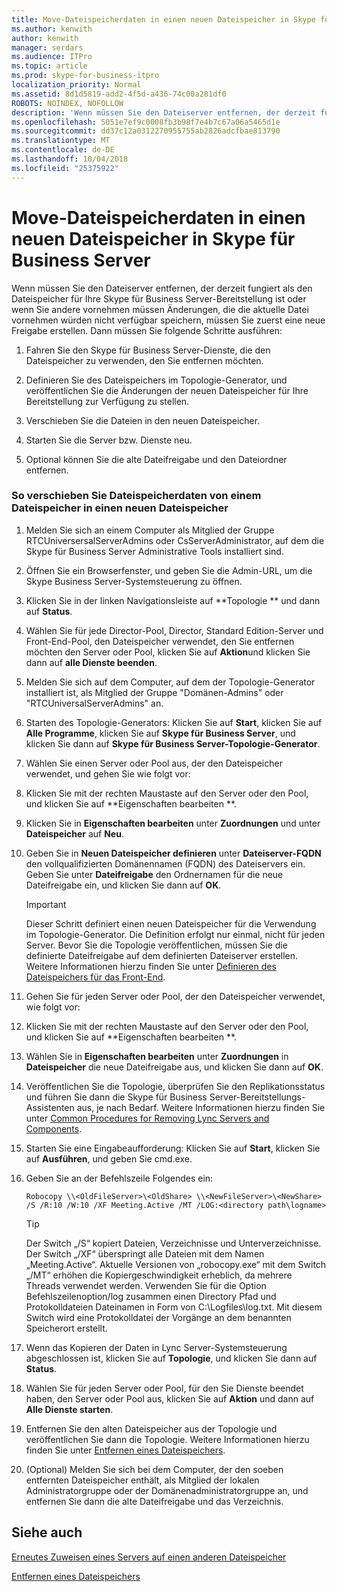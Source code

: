 ```yaml
---
title: Move-Dateispeicherdaten in einen neuen Dateispeicher in Skype für Business Server
ms.author: kenwith
author: kenwith
manager: serdars
ms.audience: ITPro
ms.topic: article
ms.prod: skype-for-business-itpro
localization_priority: Normal
ms.assetid: 8d1d5819-add2-4f5d-a436-74c00a281df0
ROBOTS: NOINDEX, NOFOLLOW
description: 'Wenn müssen Sie den Dateiserver entfernen, der derzeit fungiert als den Dateispeicher für Ihre Skype für Business Server-Bereitstellung ist oder wenn Sie andere vornehmen müssen Änderungen, die die aktuelle Datei vornehmen würden nicht verfügbar speichern, müssen Sie zuerst eine neue Freigabe erstellen. Dann müssen Sie folgende Schritte ausführen:'
ms.openlocfilehash: 5051e7ef9c0008fb3b98f7e4b7c67a06a5465d1e
ms.sourcegitcommit: dd37c12a0312270955755ab2826adcfbae813790
ms.translationtype: MT
ms.contentlocale: de-DE
ms.lasthandoff: 10/04/2018
ms.locfileid: "25375922"
---
```

# <a name="move-file-store-data-to-a-new-file-store-in-skype-for-business-server"></a>Move-Dateispeicherdaten in einen neuen Dateispeicher in Skype für Business Server

Wenn müssen Sie den Dateiserver entfernen, der derzeit fungiert als den Dateispeicher für Ihre Skype für Business Server-Bereitstellung ist oder wenn Sie andere vornehmen müssen Änderungen, die die aktuelle Datei vornehmen würden nicht verfügbar speichern, müssen Sie zuerst eine neue Freigabe erstellen. Dann müssen Sie folgende Schritte ausführen:

1. Fahren Sie den Skype für Business Server-Dienste, die den Dateispeicher zu verwenden, den Sie entfernen möchten.

2. Definieren Sie des Dateispeichers im Topologie-Generator, und veröffentlichen Sie die Änderungen der neuen Dateispeicher für Ihre Bereitstellung zur Verfügung zu stellen.

3. Verschieben Sie die Dateien in den neuen Dateispeicher.

4. Starten Sie die Server bzw. Dienste neu.

5. Optional können Sie die alte Dateifreigabe und den Dateiordner entfernen.

### <a name="to-move-file-store-data-from-one-file-store-to-a-new-file-store"></a>So verschieben Sie Dateispeicherdaten von einem Dateispeicher in einen neuen Dateispeicher

1. Melden Sie sich an einem Computer als Mitglied der Gruppe RTCUniversersalServerAdmins oder CsServerAdministrator, auf dem die Skype für Business Server Administrative Tools installiert sind.

2. Öffnen Sie ein Browserfenster, und geben Sie die Admin-URL, um die Skype Business Server-Systemsteuerung zu öffnen.

3. Klicken Sie in der linken Navigationsleiste auf **Topologie ** und dann auf **Status**. 

4. Wählen Sie für jede Director-Pool, Director, Standard Edition-Server und Front-End-Pool, den Dateispeicher verwendet, den Sie entfernen möchten den Server oder Pool, klicken Sie auf **Aktion**und klicken Sie dann auf **alle Dienste beenden**.

5. Melden Sie sich auf dem Computer, auf dem der Topologie-Generator installiert ist, als Mitglied der Gruppe "Domänen-Admins" oder "RTCUniversalServerAdmins" an.

6. Starten des Topologie-Generators: Klicken Sie auf **Start**, klicken Sie auf **Alle Programme**, klicken Sie auf **Skype für Business Server**, und klicken Sie dann auf **Skype für Business Server-Topologie-Generator**.

7. Wählen Sie einen Server oder Pool aus, der den Dateispeicher verwendet, und gehen Sie wie folgt vor:

8. Klicken Sie mit der rechten Maustaste auf den Server oder den Pool, und klicken Sie auf **Eigenschaften bearbeiten **. 

9. Klicken Sie in **Eigenschaften bearbeiten** unter **Zuordnungen** und unter **Dateispeicher** auf **Neu**.

10. Geben Sie in **Neuen Dateispeicher definieren** unter **Dateiserver-FQDN** den vollqualifizierten Domänennamen (FQDN) des Dateiservers ein. Geben Sie unter **Dateifreigabe** den Ordnernamen für die neue Dateifreigabe ein, und klicken Sie dann auf **OK**.

     > [!IMPORTANT]
     > Dieser Schritt definiert einen neuen Dateispeicher für die Verwendung im Topologie-Generator. Die Definition erfolgt nur einmal, nicht für jeden Server. Bevor Sie die Topologie veröffentlichen, müssen Sie die definierte Dateifreigabe auf dem definierten Dateiserver erstellen. Weitere Informationen hierzu finden Sie unter [Definieren des Dateispeichers für das Front-End](https://technet.microsoft.com/library/90994400-c4e5-4509-af41-121ac716fbca.aspx).

11. Gehen Sie für jeden Server oder Pool, der den Dateispeicher verwendet, wie folgt vor:

12. Klicken Sie mit der rechten Maustaste auf den Server oder den Pool, und klicken Sie auf **Eigenschaften bearbeiten **.

13. Wählen Sie in **Eigenschaften bearbeiten** unter **Zuordnungen** in **Dateispeicher** die neue Dateifreigabe aus, und klicken Sie dann auf **OK**.

14. Veröffentlichen Sie die Topologie, überprüfen Sie den Replikationsstatus und führen Sie dann die Skype für Business Server-Bereitstellungs-Assistenten aus, je nach Bedarf. Weitere Informationen hierzu finden Sie unter [Common Procedures for Removing Lync Servers and Components](https://technet.microsoft.com/library/5438ce1e-57fa-4031-8bdb-3af6581d901b.aspx).

15. Starten Sie eine Eingabeaufforderung: Klicken Sie auf **Start**, klicken Sie auf **Ausführen**, und geben Sie cmd.exe.

16. Geben Sie an der Befehlszeile Folgendes ein:

    ```
    Robocopy \\<OldFileServer>\<OldShare> \\<NewFileServer>\<NewShare> /S /R:10 /W:10 /XF Meeting.Active /MT /LOG:<directory path\logname>
    ```

    > [!TIP]
    > Der Switch „/S“ kopiert Dateien, Verzeichnisse und Unterverzeichnisse. Der Switch „/XF“ überspringt alle Dateien mit dem Namen „Meeting.Active“. Aktuelle Versionen von „robocopy.exe“ mit dem Switch „/MT“ erhöhen die Kopiergeschwindigkeit erheblich, da mehrere Threads verwendet werden. Verwenden Sie für die Option Befehlszeilenoption/log zusammen einen Directory Pfad und Protokolldateien Dateinamen in Form von C:\Logfiles\log.txt. Mit diesem Switch wird eine Protokolldatei der Vorgänge an dem benannten Speicherort erstellt.

17. Wenn das Kopieren der Daten in Lync Server-Systemsteuerung abgeschlossen ist, klicken Sie auf **Topologie**, und klicken Sie dann auf **Status**.

18. Wählen Sie für jeden Server oder Pool, für den Sie Dienste beendet haben, den Server oder Pool aus, klicken Sie auf **Aktion** und dann auf **Alle Dienste starten**.

19. Entfernen Sie den alten Dateispeicher aus der Topologie und veröffentlichen Sie dann die Topologie. Weitere Informationen hierzu finden Sie unter [Entfernen eines Dateispeichers](https://technet.microsoft.com/library/1ba7eb15-5c87-4357-b4d8-f59409ac7f71.aspx).

20. (Optional) Melden Sie sich bei dem Computer, der den soeben entfernten Dateispeicher enthält, als Mitglied der lokalen Administratorgruppe oder der Domänenadministratorgruppe an, und entfernen Sie dann die alte Dateifreigabe und das Verzeichnis.

## <a name="see-also"></a>Siehe auch

[Erneutes Zuweisen eines Servers auf einen anderen Dateispeicher](https://technet.microsoft.com/library/18509cce-a4d2-4537-a822-f99de6d7598e.aspx)

[Entfernen eines Dateispeichers](https://technet.microsoft.com/library/1ba7eb15-5c87-4357-b4d8-f59409ac7f71.aspx)